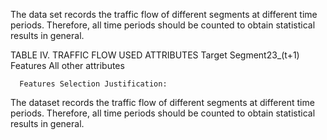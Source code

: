 The data set records the traffic flow of different segments at different time periods. Therefore, all time periods should be counted to obtain statistical results in general.

TABLE IV. 	TRAFFIC FLOW USED ATTRIBUTES
Target	Segment23_(t+1)
Features	All other attributes

      Features Selection Justification:
The dataset records the traffic flow of different segments at different time periods. Therefore, all time periods should be counted to obtain statistical results in general.

